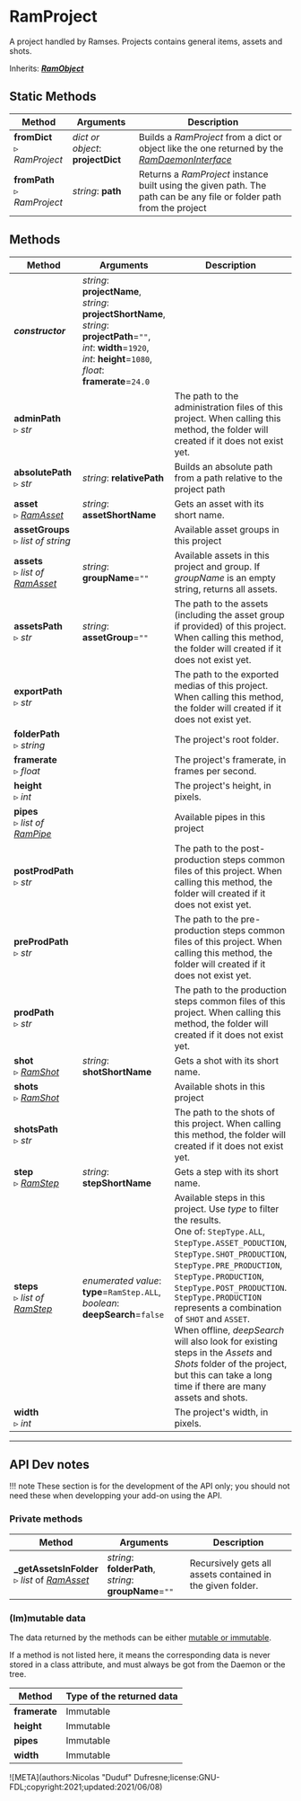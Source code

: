 # RamProject

A project handled by Ramses. Projects contains general items, assets and shots.

Inherits: [***RamObject***](ram_object.md)

## Static Methods

| Method | Arguments | Description |
| --- | --- | --- |
| **fromDict**<br />▹ *RamProject* | *dict or object*: **projectDict** | Builds a *RamProject* from a dict or object like the one returned by the *[RamDaemonInterface](ram_daemon_interface.md)* |
| **fromPath**<br />▹ *RamProject* | *string*: **path**<br /> | Returns a *RamProject* instance built using the given path. The path can be any file or folder path from the project |

## Methods

| Method | Arguments | Description |
| --- | --- | --- |
| ***constructor*** | *string*: **projectName**,<br />*string*: **projectShortName**,<br />*string*: **projectPath**=`""`,<br />*int*: **width**=`1920`,<br />*int*: **height**=`1080`,<br />*float*: **framerate**=`24.0` | |
| **adminPath**<br />▹ *str* | | The path to the administration files of this project. When calling this method, the folder will created if it does not exist yet. |
| **absolutePath**<br />▹ *str* | *string*: **relativePath** | Builds an absolute path from a path relative to the project path |
| **asset**<br />▹ *[RamAsset](ram_asset.md)* | *string*: **assetShortName** | Gets an asset with its short name. |
| **assetGroups**<br />▹ *list of string* | | Available asset groups in this project |
| **assets**<br />▹ *list of [RamAsset](ram_asset.md)* | *string*: **groupName**=`""` | Available assets in this project and group. If *groupName* is an empty string, returns all assets. |
| **assetsPath**<br />▹ *str* | *string*: **assetGroup**=`""`| The path to the assets (including the asset group if provided) of this project. When calling this method, the folder will created if it does not exist yet. |
| **exportPath**<br />▹ *str* | | The path to the exported medias of this project. When calling this method, the folder will created if it does not exist yet. |
| **folderPath**<br />▹ *string* | | The project's root folder. |
| **framerate**<br />▹ *float* | | The project's framerate, in frames per second. |
| **height**<br />▹ *int* | | The project's height, in pixels. |
| **pipes**<br />▹ *list of [RamPipe](ram_pipe.md)* | | Available pipes in this project |
| **postProdPath**<br />▹ *str* | | The path to the post-production steps common files of this project. When calling this method, the folder will created if it does not exist yet. |
| **preProdPath**<br />▹ *str* | | The path to the pre-production steps common files of this project. When calling this method, the folder will created if it does not exist yet. |
| **prodPath**<br />▹ *str* | | The path to the production steps common files of this project. When calling this method, the folder will created if it does not exist yet. |
| **shot**<br />▹ *[RamShot](ram_shot.md)* | *string*: **shotShortName** | Gets a shot with its short name. |
| **shots**<br />▹ *[RamShot](ram_shot.md)* | | Available shots in this project |
| **shotsPath**<br />▹ *str* | | The path to the shots of this project. When calling this method, the folder will created if it does not exist yet. |
| **step**<br />▹ *[RamStep](ram_step.md)* | *string*: **stepShortName** | Gets a step with its short name. | 
| **steps**<br />▹ *list of [RamStep](ram_step.md)* | *enumerated value*: **type**=`RamStep.ALL`,<br />*boolean*: **deepSearch**=`false` | Available steps in this project. Use *type* to filter the results.<br />One of: `StepType.ALL`, `StepType.ASSET_PODUCTION`, `StepType.SHOT_PRODUCTION`, `StepType.PRE_PRODUCTION`, `StepType.PRODUCTION`, `StepType.POST_PRODUCTION`.<br />`StepType.PRODUCTION` represents a combination of `SHOT` and `ASSET`.<br />When offline, *deepSearch* will also look for existing steps in the *Assets* and *Shots* folder of the project, but this can take a long time if there are many assets and shots. |
| **width**<br />▹ *int* | | The project's width, in pixels. |

____

## API Dev notes

!!! note
    These section is for the development of the API only; you should not need these when developping your add-on using the API.

### Private methods

| Method | Arguments | Description |
| --- | --- | --- |
| **_getAssetsInFolder**<br />▹ *list* of *[RamAsset](ram_asset.md)* | *string*: **folderPath**,<br />*string*: **groupName**=`""` | Recursively gets all assets contained in the given folder. |

### (Im)mutable data

The data returned by the methods can be either [mutable or immutable](implementation.md#accessing-the-data).

If a method is not listed here, it means the corresponding data is never stored in a class attribute, and must always be got from the Daemon or the tree.

| Method | Type of the returned data |
| --- | --- |
| **framerate** | <i class="fa fa-lock"></i> Immutable |
| **height** | <i class="fa fa-lock"></i> Immutable |
| **pipes** | <i class="fa fa-lock"></i> Immutable |
| **width** | <i class="fa fa-lock"></i> Immutable |

![META](authors:Nicolas "Duduf" Dufresne;license:GNU-FDL;copyright:2021;updated:2021/06/08)